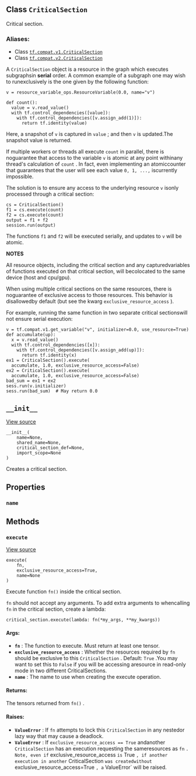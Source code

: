 

## Class  `CriticalSection` 

Critical section.


### Aliases:
- Class [ `tf.compat.v1.CriticalSection` ](/api_docs/python/tf/CriticalSection)
- Class [ `tf.compat.v2.CriticalSection` ](/api_docs/python/tf/CriticalSection)

A  `CriticalSection`  object is a resource in the graph which executes subgraphsin **serial**  order.  A common example of a subgraph one may wish to runexclusively is the one given by the following function:


```
v = resource_variable_ops.ResourceVariable(0.0, name="v")

def count():
  value = v.read_value()
  with tf.control_dependencies([value]):
    with tf.control_dependencies([v.assign_add(1)]):
      return tf.identity(value)

```


Here, a snapshot of  `v`  is captured in  `value` ; and then  `v`  is updated.The snapshot value is returned.

If multiple workers or threads all execute  `count`  in parallel, there is noguarantee that access to the variable  `v`  is atomic at any point withinany thread's calculation of  `count` .  In fact, even implementing an atomiccounter that guarantees that the user will see each value  `0, 1, ...,`  iscurrently impossible.

The solution is to ensure any access to the underlying resource  `v`  isonly processed through a critical section:


```
cs = CriticalSection()
f1 = cs.execute(count)
f2 = cs.execute(count)
output = f1 + f2
session.run(output)

```


The functions  `f1`  and  `f2`  will be executed serially, and updates to  `v` will be atomic.

**NOTES** 

All resource objects, including the critical section and any capturedvariables of functions executed on that critical section, will becolocated to the same device (host and cpu/gpu).

When using multiple critical sections on the same resources, there is noguarantee of exclusive access to those resources.  This behavior is disallowedby default (but see the kwarg  `exclusive_resource_access` ).

For example, running the same function in two separate critical sectionswill not ensure serial execution:


```
v = tf.compat.v1.get_variable("v", initializer=0.0, use_resource=True)
def accumulate(up):
  x = v.read_value()
  with tf.control_dependencies([x]):
    with tf.control_dependencies([v.assign_add(up)]):
      return tf.identity(x)
ex1 = CriticalSection().execute(
  accumulate, 1.0, exclusive_resource_access=False)
ex2 = CriticalSection().execute(
  accumulate, 1.0, exclusive_resource_access=False)
bad_sum = ex1 + ex2
sess.run(v.initializer)
sess.run(bad_sum)  # May return 0.0

```



##  `__init__` 

[View source](https://github.com/tensorflow/tensorflow/blob/r2.0/tensorflow/python/ops/critical_section_ops.py#L144-L154)


```
__init__(
    name=None,
    shared_name=None,
    critical_section_def=None,
    import_scope=None
)

```


Creates a critical section.


## Properties


###  `name` 


## Methods


###  `execute` 

[View source](https://github.com/tensorflow/tensorflow/blob/r2.0/tensorflow/python/ops/critical_section_ops.py#L189-L292)


```
execute(
    fn,
    exclusive_resource_access=True,
    name=None
)

```


Execute function  `fn()`  inside the critical section.

 `fn`  should not accept any arguments.  To add extra arguments to whencalling  `fn`  in the critical section, create a lambda:


```
critical_section.execute(lambda: fn(*my_args, **my_kwargs))

```



#### Args:
- **`fn`** : The function to execute.  Must return at least one tensor.
- **`exclusive_resource_access`** : Whether the resources required by `fn`  should be exclusive to this  `CriticalSection` .  Default:  `True` .You may want to set this to  `False`  if you will be accessing aresource in read-only mode in two different CriticalSections.
- **`name`** : The name to use when creating the execute operation.


#### Returns:

The tensors returned from  `fn()` .


#### Raises:
- **`ValueError`** : If  `fn`  attempts to lock this  `CriticalSection`  in any nestedor lazy way that may cause a deadlock.
- **`ValueError`** : If  `exclusive_resource_access == True`  andanother  `CriticalSection`  has an execution requesting the sameresources as  `fn`  `.  Note, even if` exclusive_resource_access `is` True `, if another execution in another` CriticalSection `was createdwithout` exclusive_resource_access=True `, a` ValueError` will be raised.
